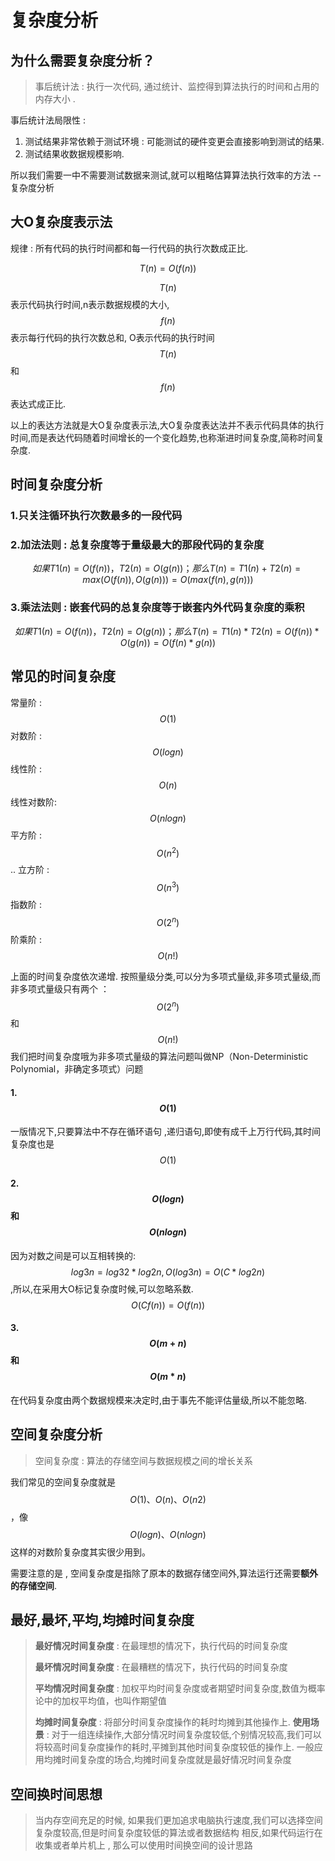 # 复杂度分析



 ## 为什么需要复杂度分析？ 

> 事后统计法 : 执行一次代码, 通过统计、监控得到算法执行的时间和占用的内存大小 .

事后统计法局限性 : 

1. 测试结果非常依赖于测试环境 : 可能测试的硬件变更会直接影响到测试的结果.
2. 测试结果收数据规模影响.

所以我们需要一中不需要测试数据来测试,就可以粗略估算算法执行效率的方法 -- 复杂度分析



## 大O复杂度表示法

规律 : 所有代码的执行时间都和每一行代码的执行次数成正比.   

$$T(n)=O(f(n))$$

$$T(n)$$表示代码执行时间,n表示数据规模的大小,
$$f(n)$$表示每行代码的执行次数总和,
O表示代码的执行时间$$T(n)$$和$$f(n)$$表达式成正比.

以上的表达方法就是大O复杂度表示法,大O复杂度表达法并不表示代码具体的执行时间,而是表达代码随着时间增长的一个变化趋势,也称渐进时间复杂度,简称时间复杂度.

## 时间复杂度分析
### 1.只关注循环执行次数最多的一段代码

### 2.加法法则 : 总复杂度等于量级最大的那段代码的复杂度
$$如果 T1(n)=O(f(n))，T2(n)=O(g(n))；那么 T(n)=T1(n)+T2(n)=max(O(f(n)), O(g(n))) =O(max(f(n), g(n)))$$

### 3.乘法法则 : 嵌套代码的总复杂度等于嵌套内外代码复杂度的乘积
$$如果 T1(n)=O(f(n))，T2(n)=O(g(n))；那么 T(n)=T1(n)*T2(n)=O(f(n))*O(g(n))=O(f(n)*g(n))$$


## 常见的时间复杂度
常量阶 : $$O(1)$$
对数阶 : $$O(logn)$$
线性阶 : $$O(n)$$
线性对数阶: $$O(nlogn)$$
平方阶 : $$O(n^2)$$ .. 立方阶 : $$O(n^3)$$
指数阶 : $$O(2^n)$$
阶乘阶 :  $$O(n!)$$

上面的时间复杂度依次递增.
按照量级分类,可以分为多项式量级,非多项式量级,而非多项式量级只有两个 ： $$O(2^n)$$和$$O(n!)$$
我们把时间复杂度哦为非多项式量级的算法问题叫做NP（Non-Deterministic Polynomial，非确定多项式）问题

#### 1. $$O(1)$$
一版情况下,只要算法中不存在循环语句 ,递归语句,即使有成千上万行代码,其时间复杂度也是$$O(1)$$
#### 2. $$O(logn)$$和$$O(nlogn)$$
因为对数之间是可以互相转换的: $$log3n=log32 * log2n, O(log3n) = O(C * log2n)$$,所以,在采用大O标记复杂度时候,可以忽略系数.$$O(Cf(n)) = O(f(n))$$
#### 3. $$O(m+n)$$和$$O(m*n)$$
在代码复杂度由两个数据规模来决定时,由于事先不能评估量级,所以不能忽略.

## 空间复杂度分析

>空间复杂度 : 算法的存储空间与数据规模之间的增长关系

我们常见的空间复杂度就是 $$O(1)、O(n)、O(n2 )$$，像 $$O(logn)、O(nlogn) $$这样的对数阶复杂度其实很少用到。

需要注意的是 , 空间复杂度是指除了原本的数据存储空间外,算法运行还需要**额外的存储空间**.

## 最好,最坏,平均,均摊时间复杂度

> **最好情况时间复杂度** : 在最理想的情况下，执行代码的时间复杂度
> 
> **最坏情况时间复杂度** : 在最糟糕的情况下，执行代码的时间复杂度
> 
> **平均情况时间复杂度** : 加权平均时间复杂度或者期望时间复杂度,数值为概率论中的加权平均值，也叫作期望值
> 
> **均摊时间复杂度** : 将部分时间复杂度操作的耗时均摊到其他操作上.
> **使用场景** : 对于一组连续操作,大部分情况时间复杂度较低,个别情况较高,我们可以将较高时间复杂度操作的耗时,平摊到其他时间复杂度较低的操作上.
> 一般应用均摊时间复杂度的场合,均摊时间复杂度就是最好情况时间复杂度


## 空间换时间思想
> 当内存空间充足的时候, 如果我们更加追求电脑执行速度,我们可以选择空间复杂度较高,但是时间复杂度较低的算法或者数据结构
> 相反,如果代码运行在收集或者单片机上 , 那么可以使用时间换空间的设计思路







